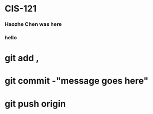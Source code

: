 # CIS-121

### Haozhe Chen was here
### hello
# git add ,
# git commit -"message goes here"
# git push origin
